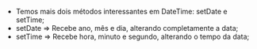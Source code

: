 * Temos mais dois métodos interessantes em DateTime: setDate e setTime;
* setDate => Recebe ano, mês e dia, alterando completamente a data;
* setTime => Recebe hora, minuto e segundo, alterando o tempo da data;